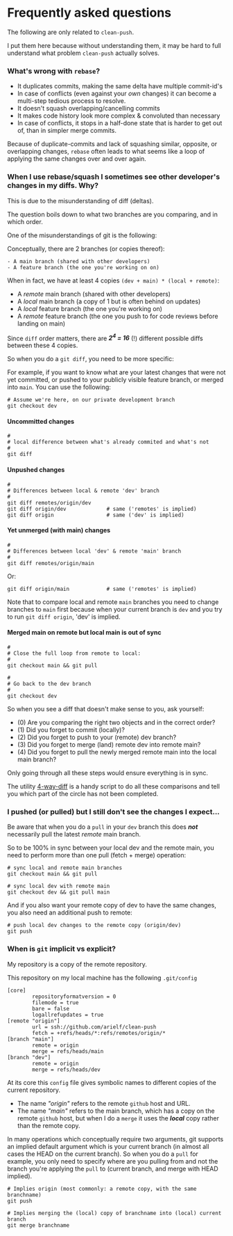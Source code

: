 [//]: # (vim: spell)

# Frequently asked questions

The following are only related to `clean-push`.

I put them here because without understanding them, it may be
hard to full understand what problem `clean-push` actually solves.

### What's wrong with `rebase`?

- It duplicates commits, making the same delta have multiple commit-id's
- In case of conflicts (even against your _own_ changes) it can become a multi-step tedious process to resolve.
- It doesn't squash overlapping/cancelling commits
- It makes code history look more complex & convoluted than necessary
- In case of conflicts, it stops in a half-done state that is harder
  to get out of, than in simpler merge commits.

Because of duplicate-commits and lack of squashing similar, opposite, or overlapping changes, `rebase` often leads to what seems like a loop of applying the same changes over and over again.

### When I use rebase/squash I sometimes see other developer's changes in my diffs. Why?

This is due to the misunderstanding of diff (deltas).

The question boils down to what two branches are you comparing, and in
which order.

One of the misunderstandings of git is the following:

Conceptually, there are 2 branches (or copies thereof):

    - A main branch (shared with other developers)
    - A feature branch (the one you're working on on)

When in fact, we have at least 4 copies `(dev + main) * (local + remote)`:

  - A _remote_ main branch (shared with other developers)
  - A _local_ main branch (a copy of 1 but is often behind on updates)
  - A _local_ feature branch (the one you're working on)
  - A _remote_ feature branch (the one you push to for code reviews before landing on main)

Since `diff` order matters, there are ***2<sup>4</sup> = 16*** (!) different possible diffs between these 4 copies.

So when you do a `git diff`, you need to be more specific:

For example, if you want to know what are your latest changes that
were not yet committed, or pushed to your publicly visible feature branch, or merged into `main`.
You can use the following:

    # Assume we're here, on our private development branch
    git checkout dev

#### Uncommitted changes

    #
    # local difference between what's already commited and what's not
    #
    git diff

#### Unpushed changes
    #
    # Differences between local & remote 'dev' branch
    #
    git diff remotes/origin/dev
    git diff origin/dev             # same ('remotes' is implied)
    git diff origin                 # same ('dev' is implied)

#### Yet unmerged (with main) changes

    #
    # Differences between local 'dev' & remote 'main' branch
    #
    git diff remotes/origin/main

Or:

    git diff origin/main            # same ('remotes' is implied)

Note that to compare local and remote `main` branches
you need to change branches to `main` first because when your
current branch is `dev` and you try to run `git diff origin`,
'dev' is implied.

#### Merged main on remote but local main is out of sync

    #
    # Close the full loop from remote to local:
    #
    git checkout main && git pull

    #
    # Go back to the dev branch
    #
    git checkout dev


So when you see a diff that doesn't make sense to you, ask yourself:

- (0) Are you comparing the right two objects and in the correct order?
- (1) Did you forget to commit (locally)?
- (2) Did you forget to push to your (remote) dev branch?
- (3) Did you forget to merge (land) remote dev into remote main?
- (4) Did you forget to pull the newly merged remote main into the local main branch?

Only going through all these steps would ensure everything is in sync.

The utility [4-way-diff](4-way-diff) is a handy script to do
all these comparisons and tell you which part of the circle
has not been completed.

### I pushed (or pulled) but I still don't see the changes I expect...

Be aware that when you do a `pull` in your `dev` branch
this does ***not*** necessarily pull the latest *remote* main branch.

So to be 100% in sync between your local dev and the remote main,
you need to perform more than one pull (fetch + merge) operation:

    # sync local and remote main branches
    git checkout main && git pull

    # sync local dev with remote main
    git checkout dev && git pull main

And if you also want your remote copy of dev to have the same
changes, you also need an additional push to remote:

    # push local dev changes to the remote copy (origin/dev)
    git push

### When is `git` implicit vs explicit?

My repository is a copy of the remote repository.

This repository on my local machine has the following `.git/config`

```
[core]
        repositoryformatversion = 0
        filemode = true
        bare = false
        logallrefupdates = true
[remote "origin"]
        url = ssh://github.com/arielf/clean-push
        fetch = +refs/heads/*:refs/remotes/origin/*
[branch "main"]
        remote = origin
        merge = refs/heads/main
[branch "dev"]
        remote = origin
        merge = refs/heads/dev
```

At its core this `config` file gives symbolic names to different
copies of the current repository.

- The name *"origin"* refers to the remote `github` host and URL.
- The name *"main"* refers to the main branch, which has a copy on the
  remote `github` host, but when I do a `merge` it uses the
  ***local*** copy rather than the remote copy.

In many operations which conceptually require two arguments,
git supports an implied default argument which is your current
branch (in almost all cases the HEAD on the current branch).
So when you do a `pull` for example, you only need to specify
where are you pulling from and not the branch you're applying
the `pull` to (current branch, and merge with HEAD implied).

    # Implies origin (most commonly: a remote copy, with the same branchname)
    git push

    # Implies merging the (local) copy of branchname into (local) current branch
    git merge branchname
